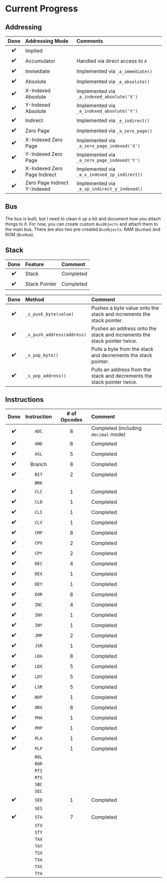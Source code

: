 # Current Progress

## Addressing

| Done | Addressing Mode | Comments |
|:-:|:--|:--|
| :heavy_check_mark: | Implied |  |
| :heavy_check_mark: | Accumulator | Handled via direct access to `A` |
| :heavy_check_mark: | Immediate | Implemented via `_a_immediate()` |
| :heavy_check_mark: | Absolute | Implemented via `_a_absolute()` |
| :heavy_check_mark: | X-Indexed Absolute | Implemented via `_a_indexed_absolute('X')` |
| :heavy_check_mark: | Y-Indexed Absolute | Implemented via `_a_indexed_absolute('Y')` |
| :heavy_check_mark: | Indirect | Implemented via `_a_indirect()` |
| :heavy_check_mark: | Zero Page | Implemented via `_a_zero_page()` |
| :heavy_check_mark: | X-Indexed Zero Page | Implemented via `_a_zero_page_indexed('X')` |
| :heavy_check_mark: | Y-Indexed Zero Page | Implemented via `_a_zero_page_indexed('Y')` |
| :heavy_check_mark: | X-Indexed Zero Page Indirect | Implemented via `_a_x_indexed_zp_indirect()` |
| :heavy_check_mark: | Zero Page Indirect Y-Indexed | Implemented via `_a_zp_indirect_y_indexed()` |

## Bus

The bus is built, but I need to clean it up a bit and document how you attach things to it.  For now, you can create custom `BusObjects` and attach them to the main bus.  There are also two pre-created `BusObjects`: RAM (`BusRam`) and ROM (`BusRom`).

## Stack

| Done | Feature | Comment |
|:-:|:--|:--|
| :heavy_check_mark: | Stack | Completed |
| :heavy_check_mark: | Stack Pointer | Completed |

| Done | Method | Comment |
|:-:|:--|:--|
| :heavy_check_mark: | `_s_push_byte(value)` | Pushes a byte value onto the stack and increments the stack pointer. |
| :heavy_check_mark: | `_s_push_address(address)` | Pushes an address onto the stack and increments the stack pointer twice. |
| :heavy_check_mark: | `_s_pop_byte()` | Pulls a byte from the stack and decrements the stack pointer. |
| :heavy_check_mark: | `_s_pop_address()` | Pulls an address from the stack and decrements the stack pointer twice. |

## Instructions

| Done | Instruction | # of Opcodes | Comment |
|:-:|:-:|:-:|:--|
| :heavy_check_mark: | `ADC` | 8 | Completed (including `decimal` mode) |
| :heavy_check_mark: | `AND` | 8 | Completed |
| :heavy_check_mark: | `ASL` | 5 | Completed |
| :heavy_check_mark: | Branch | 8 | Completed |
| :heavy_check_mark: | `BIT` | 2 | Completed |
|   | `BRK` | |
| :heavy_check_mark: | `CLC` | 1 | Completed |
| :heavy_check_mark: | `CLD` | 1 | Completed |
| :heavy_check_mark: | `CLI` | 1 | Completed |
| :heavy_check_mark: | `CLV` | 1 | Completed |
| :heavy_check_mark: | `CMP` | 8 | Completed |
| :heavy_check_mark: | `CPX` | 2 | Completed |
| :heavy_check_mark: | `CPY` | 2 | Completed |
| :heavy_check_mark: | `DEC` | 4 | Completed |
| :heavy_check_mark: | `DEX` | 1 | Completed |
| :heavy_check_mark: | `DEY` | 1 | Completed |
| :heavy_check_mark: | `EOR` | 8 | Completed |
| :heavy_check_mark: | `INC` | 4 | Completed |
| :heavy_check_mark: | `INX` | 1 | Completed |
| :heavy_check_mark: | `INY` | 1 | Completed |
| :heavy_check_mark: | `JMP` | 2 | Completed |
| :heavy_check_mark: | `JSR` | 1 | Completed |
| :heavy_check_mark: | `LDA` | 8 | Completed |
| :heavy_check_mark: | `LDX` | 5 | Completed |
| :heavy_check_mark: | `LDY` | 5 | Completed |
| :heavy_check_mark: | `LSR` | 5 | Completed |
| :heavy_check_mark: | `NOP` | 1 | Completed |
| :heavy_check_mark: | `ORA` | 8 | Completed |
| :heavy_check_mark: | `PHA` | 1 | Completed |
| :heavy_check_mark: | `PHP` | 1 | Completed |
| :heavy_check_mark: | `PLA` | 1 | Completed |
| :heavy_check_mark: | `PLP` | 1 | Completed |
|   | `ROL` | | |
|   | `ROR` | | |
|   | `RTI` | | |
|   | `RTS` | | |
|   | `SBC` | | |
|   | `SEC` | | |
| :heavy_check_mark: | `SED` | 1 | Completed |
|   | `SEI` | | |
| :heavy_check_mark: | `STA` | 7 | Completed |
|   | `STX` | | |
|   | `STY` | | |
|   | `TAX` | | |
|   | `TAY` | | |
|   | `TSX` | | |
|   | `TXA` | | |
|   | `TXS` | | |
|   | `TYA` | | |